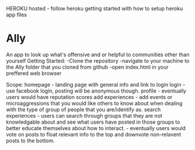 HEROKU hosted - follow heroku getting started with how to setup heroku app files


# Ally
An app to look up what's offensive and or helpful to communities other than yourself
Getting Started:
	-Clone the repository
	-navigate to your machine to the Ally folder that you cloned from github
	-open index.html in your preffered web browser
	
	
Scope:
	homepage
		- landing page with general info and link to login
	login
		- use facebook login, posting will be anonymous though.
	profile
		- eventually users would have reputation scores
	add experiences
		- add events or microaggressions that you would like others to know about when dealing with the type of group of people that you are/identify as.
	search experiences
		- users can search through groups that they are not knowledgable about and see what users have posted in those groups to better educate themselves about how to interact.
		- eventually users would vote on posts to float relevant info to the top and downvote non-relavent posts to the bottom.
		
